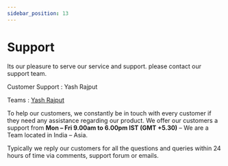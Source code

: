 ```yaml
---
sidebar_position: 13
---
```


# Support

Its our pleasure to serve our service and support. please contact our support team.

Customer Support : Yash Rajput

Teams : [Yash Rajput](https://teams.live.com/l/invite/FEArTaTzDWK4rEmhAE)

To help our customers, we constantly be in touch with every customer if they need any assistance regarding our product. We offer our customers a support from **Mon – Fri 9.00am to 6.00pm IST (GMT +5.30)** – We are a Team located in India – Asia.

Typically we reply our customers for all the questions and queries within 24 hours of time via comments, support forum or emails.
